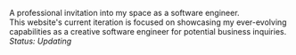 A professional invitation into my space as a software engineer.  
This website's current iteration is focused on showcasing my ever-evolving capabilities as a creative software engineer for potential business inquiries.
*Status: Updating*
